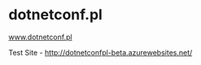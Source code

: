 dotnetconf.pl
=============

www.dotnetconf.pl

Test Site  - http://dotnetconfpl-beta.azurewebsites.net/

